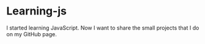 # Learning-js
I started learning JavaScript. Now I want to share the small projects that I do on my GitHub page.

